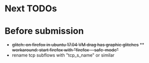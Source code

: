 # Next TODOs

# Before submission
* ~~glitch: on firefox in ubuntu 17.04 VM drag has graphic glitches~~
** ~~workaround: start firefox with "firefox --safe-mode"~~
* rename tcp subflows with "tcp_s_name" or similar
